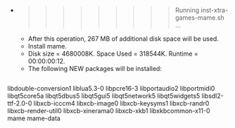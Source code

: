 * >>>>>>>>> Running inst-xtra-games-mame.sh ...
  * After this operation, 267 MB of additional disk space will be used.
  * Install mame.
  * Disk size = 4680008K. Space Used = 318544K. Runtime = 00:00:00:12.
  * The following NEW packages will be installed:
  ```bash
libdouble-conversion1 liblua5.3-0 libpcre16-3 libportaudio2 libportmidi0
libqt5core5a libqt5dbus5 libqt5gui5 libqt5network5 libqt5widgets5
libsdl2-ttf-2.0-0 libxcb-icccm4 libxcb-image0 libxcb-keysyms1 libxcb-randr0
libxcb-render-util0 libxcb-xinerama0 libxcb-xkb1 libxkbcommon-x11-0 mame
mame-data
  ```
